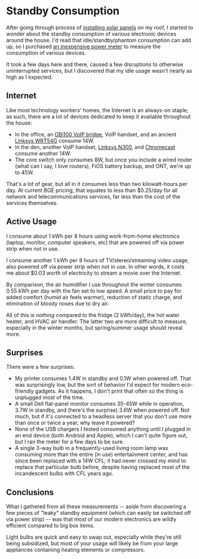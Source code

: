 <!-- title: Standby Consumption -->
<!-- categories: howto -->
<!-- tags: solar,electricity -->
<!-- published: 2015-01-27T23:12:00-05:00 -->
<!-- updated: 2015-01-27T23:12:00-05:00 -->
<!-- summary: Measuring the standby consumption of various devices in an Internet-connected household, with a few surprises along the way. -->

# Standby Consumption

After going through process of [installing solar panels](/v2/solar/) on my roof, I started to wonder about the standby consumption of various electronic devices around the house. I'd read that idle/standby/phantom consumption can add up, so I purchased [an inexpensive power meter](http://www.amazon.com/gp/product/B00E945SJG/?tag=v2mdc-20) to measure the consumption of various devices.

It took a few days here and there, caused a few disruptions to otherwise uninterrupted services, but I discovered that my idle usage wasn't nearly as high as I expected.

## Internet

Like most technology workers' homes, the Internet is an always-on staple; as such, there are a lot of devices dedicated to keep it available throughout the house:

* In the office, an [OBi100 VoIP bridge](http://www.amazon.com/gp/product/B004LO098O/?tag=v2mdc-20), VoIP handset, and an ancient [Linksys WRT54G](http://www.amazon.com/gp/product/B000BTL0OA/?tag=v2mdc-20) consume 14W.
* In the den, another VoIP handset, [Linksys N300](http://www.amazon.com/gp/product/B004T9RR6I/?tag=v2mdc-20), and [Chromecast](http://www.amazon.com/gp/product/B00DR0PDNE/?tag=v2mdc-20) consume another 14W.
* The core switch only consumes 8W, but once you include a wired router (what can I say, I love routers), FiOS battery backup, and ONT, we're up to 45W.

That's a lot of gear, but all in it consumes less than two kilowatt-hours per day. At current BGE pricing, that equates to less than $0.25/day for all network and telecommunications services, far less than the cost of the services themselves.

## Active Usage

I consume about 1 kWh per 8 hours using work-from-home electronics (laptop, monitor, computer speakers, etc) that are powered off via power strip when not in use.

I consume another 1 kWh per 8 hours of TV/stereo/streaming video usage, also powered off via power strip when not in use. In other words, it costs me about $0.03 worth of electricity to stream a movie over the Internet.

By comparison, the air humidifier I use throughout the winter consumes 0.55 kWh per day with the fan set to low speed. A small price to pay for added comfort (humid air feels warmer), reduction of static charge, and elimination of bloody noses due to dry air.

All of this is *nothing* compared to the fridge (2 kWh/day), the hot water heater, and HVAC air handler. The latter two are more difficult to measure, especially in the winter months, but spring/summer usage should reveal more.

## Surprises

There were a few surprises:

* My printer consumes 1.4W in standby and 0.1W when powered off. That was surprisingly low, but the sort of behavior I'd expect for modern eco-friendly gadgets. As it happens, I don't print that often so the thing is unplugged most of the time.
* A small Dell flat-panel monitor consumes 35-45W while in operation, 3.7W in standby, and (here's the surprise) 3.6W when powered off. Not much, but if it's connected to a headless server that you don't use more than once or twice a year, why leave it powered?
* None of the USB chargers I tested consumed anything until I plugged in an end device (both Android and Apple), which I can't quite figure out, but I ran the meter for a few days to be sure.
* A single 3-way bulb in a frequently-used living room lamp was consuming more than the entire (in use) entertainment center, and has since been replaced with a 14W CFL; it had never crossed my mind to replace that particular bulb before, despite having replaced most of the incandescent bulbs with CFL years ago.

## Conclusions

What I gathered from all these measurements -- aside from discovering a few pieces of "leaky" standby equipment (which can easily be switched off via power strip) -- was that most of our modern electronics are wildly efficient compared to big box items.

Light bulbs are quick and easy to swap out, especially while they're still being subsidized, but most of your usage will likely be from your large appliances containing heating elements or compressors.
